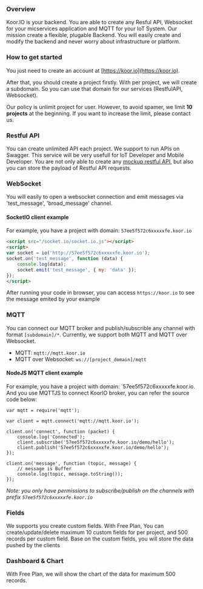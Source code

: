 ### Overview
Koor.IO is your backend. You are able to create any Resful API, Websocket for your micservices application and MQTT for your IoT System. Our mission create a flexible, plugable Backend. You will easily create and modify the backend and never worry about infrastructure or platform.

### How to get started
You just need to create an account at [https://koor.io](https://koor.io).

After that, you should create a project firstly. With per project, we will create a subdomain. So you can use that domain for our services (RestfulAPI, Websocket).

Our policy is unlimit project for user. However, to avoid spamer, we limit **10 projects** at the beginning. If you want to increase the limit, please contact us.

### Restful API
You can create unlimited API each project. We support to run APIs on Swagger. This service will be very usefull for IoT Developer and Mobile Developer. You are not only able to create any [mockup restful API](https://koor.io), but also you can store the payload of Restful API requests.

### WebSocket
You will easily to open a websocket connection and emit messages via 'test_message', 'broad_message' channel. 

#### SocketIO client example
For example, you have a project with domain: `57ee5f572c6xxxxxfe.koor.io`
```html
<script src="/socket.io/socket.io.js"></script>
<script>
var socket = io('http://57ee5f572c6xxxxxfe.koor.io');
socket.on('test_message', function (data) {
    console.log(data);
    socket.emit('test_message', { my: 'data' });
});
</script>
```

After running your code in browser, you can access `https://koor.io` to see the message emited by your example

### MQTT
You can connect our MQTT broker and publish/subscrible any channel with format `[subdomain]/*`. Currently, we support both MQTT and MQTT over Websocket.

- MQTT: `mqtt://mqtt.koor.io`
- MQTT over Websocket: `ws://[project_domain]/mqtt`

#### NodeJS MQTT client example
For example, you have a project with domain: `57ee5f572c6xxxxxfe.koor.io.
And you use MQTTJS to connect KoorIO broker, you can refer the source code below:
```
var mqtt = require('mqtt');

var client = mqtt.connect('mqtt://mqtt.koor.io');

client.on('connect', function (packet) {
    console.log('Connected');
    client.subscribe('57ee5f572c6xxxxxfe.koor.io/demo/hello');
    client.publish('57ee5f572c6xxxxxfe.koor.io/demo/hello');
});

client.on('message', function (topic, message) {
    // message is Buffer 
    console.log(topic, message.toString());
}); 

```
*Note: you only have permissions to subscribe/publish on the channels with prefix `57ee5f572c6xxxxxfe.koor.io`*


### Fields
We supports you create custom fields. With Free Plan, You can create/update/delete maximum 10 custom fields for per project, and 500 records per custom field. Base on the custom fields, you will store the data pushed by the clients

### Dashboard & Chart
With Free Plan, we will show the chart of the data for maximum 500 records.
